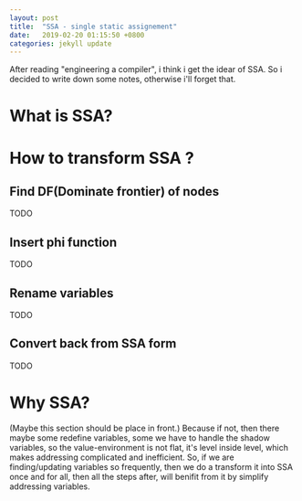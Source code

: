```yaml
---
layout: post
title:  "SSA - single static assignement"
date:   2019-02-20 01:15:50 +0800
categories: jekyll update
---
```

After reading "engineering a compiler", i think i get the idear of SSA. So i
decided to write down some notes, otherwise i'll forget that.

# What is SSA?

# How to transform SSA ?
## Find DF(Dominate frontier) of nodes
TODO

## Insert phi function
TODO

## Rename variables
TODO

## Convert back from SSA form
TODO

# Why SSA?
(Maybe this section should be place in front.)
Because if not, then there maybe some redefine variables, some we have to handle
the shadow variables, so the value-environment is not flat, it's level inside
level, which makes addressing complicated and inefficient.
So, if we are finding/updating variables so frequently, then we do a transform
it into SSA once and for all, then all the steps after, will benifit from it by
simplify addressing variables.
